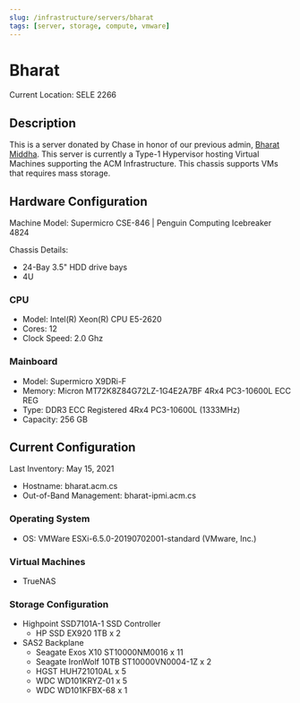 ```yaml
---
slug: /infrastructure/servers/bharat
tags: [server, storage, compute, vmware]
---
```


# Bharat

Current Location: SELE 2266

## Description

This is a server donated by Chase in honor of our previous admin, [Bharat Middha](https://github.com/bmiddha).
This server is currently a Type-1 Hypervisor hosting Virtual Machines supporting the ACM Infrastructure.
This chassis supports VMs that requires mass storage.

## Hardware Configuration

Machine Model: Supermicro CSE-846 | Penguin Computing Icebreaker 4824

Chassis Details:

- 24-Bay 3.5" HDD drive bays
- 4U

### CPU

- Model: Intel(R) Xeon(R) CPU E5-2620
- Cores: 12
- Clock Speed: 2.0 Ghz

### Mainboard

- Model: Supermicro X9DRi-F
- Memory: Micron MT72K8Z84G72LZ-1G4E2A7BF 4Rx4 PC3-10600L ECC REG
- Type: DDR3 ECC Registered 4Rx4 PC3-10600L (1333MHz)
- Capacity: 256 GB

## Current Configuration

Last Inventory: May 15, 2021

- Hostname: bharat.acm.cs
- Out-of-Band Management: bharat-ipmi.acm.cs

### Operating System

- OS: VMWare ESXi-6.5.0-20190702001-standard (VMware, Inc.)

### Virtual Machines

- TrueNAS

### Storage Configuration

- Highpoint SSD7101A-1 SSD Controller
  - HP SSD EX920 1TB x 2
- SAS2 Backplane
  - Seagate Exos X10 ST10000NM0016 x 11
  - Seagate IronWolf 10TB ST10000VN0004-1Z x 2
  - HGST HUH721010AL x 5
  - WDC WD101KRYZ-01 x 5
  - WDC WD101KFBX-68 x 1
